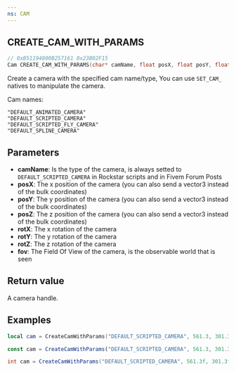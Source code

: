 ```yaml
---
ns: CAM
---
```

## CREATE_CAM_WITH_PARAMS

```c
// 0xB51194800B257161 0x23B02F15
Cam CREATE_CAM_WITH_PARAMS(char* camName, float posX, float posY, float posZ, float rotX, float rotY, float rotZ, float fov);
```

Create a camera with the specified cam name/type, You can use `SET_CAM_` natives to manipulate the camera.

Cam names:
```
"DEFAULT_ANIMATED_CAMERA"  
"DEFAULT_SCRIPTED_CAMERA"  
"DEFAULT_SCRIPTED_FLY_CAMERA"  
"DEFAULT_SPLINE_CAMERA" 
```

## Parameters
* **camName**: Is the type of the camera, is always setted to `DEFAULT_SCRIPTED_CAMERA` in Rockstar scripts and in Fivem Forum Posts
* **posX**: The x position of the camera (you can also send a vector3 instead of the bulk coordinates)
* **posY**: The y position of the camera (you can also send a vector3 instead of the bulk coordinates)
* **posZ**: The z position of the camera (you can also send a vector3 instead of the bulk coordinates)
* **rotX**: The x rotation of the camera
* **rotY**: The y rotation of the camera
* **rotZ**: The z rotation of the camera
* **fov**:  The Field Of View of the camera, is the observable world that is seen

## Return value
A camera handle.


## Examples
```lua
local cam = CreateCamWithParams("DEFAULT_SCRIPTED_CAMERA", 561.3, 301.3, 63.0, 0.0, 0.0, 0.0, 90.0)
```

```js
const cam = CreateCamWithParams("DEFAULT_SCRIPTED_CAMERA", 561.3, 301.3, 63.0, 0.0, 0.0, 0.0, 90.0);
```

```cs
int cam = CreateCamWithParams("DEFAULT_SCRIPTED_CAMERA", 561.3f, 301.3f, 63.0f, 0.0f, 0.0f, 0.0f, 90.0f);
```

